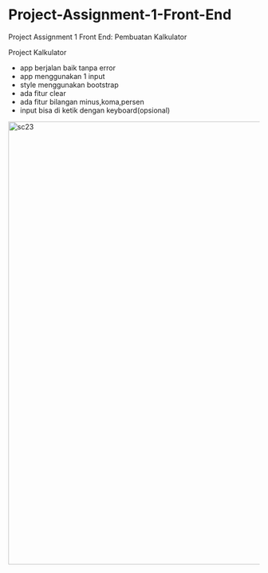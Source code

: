 # Project-Assignment-1-Front-End
Project Assignment 1 Front End: Pembuatan Kalkulator

Project Kalkulator
- app berjalan baik tanpa error
- app menggunakan 1 input
- style menggunakan bootstrap
- ada fitur clear
- ada fitur bilangan minus,koma,persen
- input bisa di ketik dengan keyboard(opsional)





<img width="887" alt="sc23" src="https://user-images.githubusercontent.com/44342934/228908335-24862d71-3ea4-4298-8396-ce369a9013dd.png">

